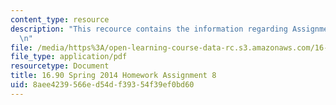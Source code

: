 ```yaml
---
content_type: resource
description: "This recource contains the information regarding Assignment 8.\r\n\r\
  \n"
file: /media/https%3A/open-learning-course-data-rc.s3.amazonaws.com/16-90-computational-methods-in-aerospace-engineering-spring-2014/8aee4239566ed54df39354f39ef0bd60_MIT16_90S14_pset8.pdf
file_type: application/pdf
resourcetype: Document
title: 16.90 Spring 2014 Homework Assignment 8
uid: 8aee4239-566e-d54d-f393-54f39ef0bd60
---
```

